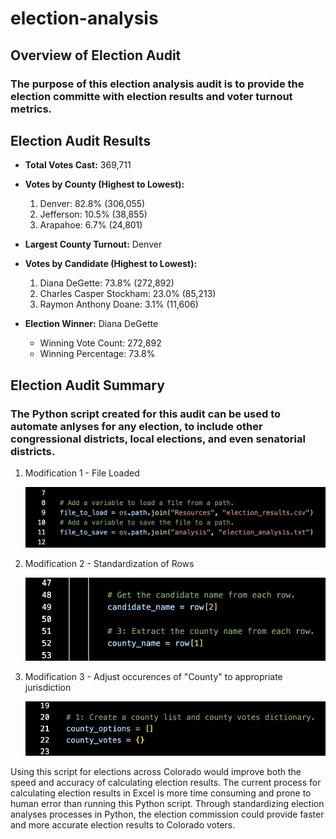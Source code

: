 # election-analysis

## Overview of Election Audit

### The purpose of this election analysis audit is to provide the election committe with election results and voter turnout metrics.  

## Election Audit Results

* **Total Votes Cast:** 369,711

* **Votes by County (Highest to Lowest):**
  1. Denver: 82.8% (306,055)
  2. Jefferson: 10.5% (38,855)
  3. Arapahoe: 6.7% (24,801)

* **Largest County Turnout:** Denver

* **Votes by Candidate (Highest to Lowest):** 
  1. Diana DeGette: 73.8% (272,892)
  2. Charles Casper Stockham: 23.0% (85,213)
  3. Raymon Anthony Doane: 3.1% (11,606)

* **Election Winner:** Diana DeGette
  * Winning Vote Count: 272,892
  * Winning Percentage: 73.8%


## Election Audit Summary

### The Python script created for this audit can be used to automate anlyses for any election, to include other congressional districts, local elections, and even senatorial districts.  

1) Modification 1 - File Loaded

    ![Load_File](Resources/Load_File.png)
    
2) Modification 2 - Standardization of Rows  

   ![Row](Resources/Row.png)

3) Modification 3 - Adjust occurences of "County" to appropriate jurisdiction 

   ![County_Occurrences](Resources/County_Occurrences.png)

Using this script for elections across Colorado would improve both the speed and accuracy of calculating election results.  The current process for calculating election results in Excel is more time consuming and prone to human error than running this Python script.  Through standardizing election analyses processes in Python, the election commission could provide faster and more accurate election results to Colorado voters.
